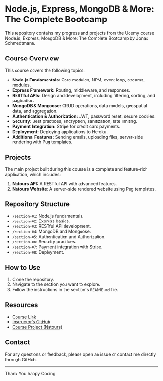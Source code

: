 # Node.js, Express, MongoDB & More: The Complete Bootcamp

This repository contains my progress and projects from the Udemy course [Node.js, Express, MongoDB & More: The Complete Bootcamp](https://www.udemy.com/course/nodejs-express-mongodb-bootcamp/) by Jonas Schmedtmann.

## Course Overview

This course covers the following topics:

- **Node.js Fundamentals:** Core modules, NPM, event loop, streams, modules.
- **Express Framework:** Routing, middleware, and responses.
- **RESTful APIs:** Design and development, including filtering, sorting, and pagination.
- **MongoDB & Mongoose:** CRUD operations, data models, geospatial data, and aggregation.
- **Authentication & Authorization:** JWT, password reset, secure cookies.
- **Security:** Best practices, encryption, sanitization, rate limiting.
- **Payment Integration:** Stripe for credit card payments.
- **Deployment:** Deploying applications to Heroku.
- **Additional Features:** Sending emails, uploading files, server-side rendering with Pug templates.

## Projects

The main project built during this course is a complete and feature-rich application, which includes:

1. **Natours API:** A RESTful API with advanced features.
2. **Natours Website:** A server-side rendered website using Pug templates.

## Repository Structure

- `/section-01`: Node.js fundamentals.
- `/section-02`: Express basics.
- `/section-03`: RESTful API development.
- `/section-04`: MongoDB and Mongoose.
- `/section-05`: Authentication and Authorization.
- `/section-06`: Security practices.
- `/section-07`: Payment integration with Stripe.
- `/section-08`: Deployment.

## How to Use

1. Clone the repository.
2. Navigate to the section you want to explore.
3. Follow the instructions in the section's `README.md` file.

## Resources

- [Course Link](https://www.udemy.com/course/nodejs-express-mongodb-bootcamp/)
- [Instructor's GitHub](https://github.com/jonasschmedtmann)
- [Course Project (Natours)](https://www.natours.dev)

## Contact

For any questions or feedback, please open an issue or contact me directly through GitHub.

--------
Thank You happy Coding
